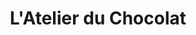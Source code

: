 ---
title: "L'Atelier du Chocolat"
url: /saint-jean-pied-de-port/latelier-du-chocolat/
shop: Schokolade
---